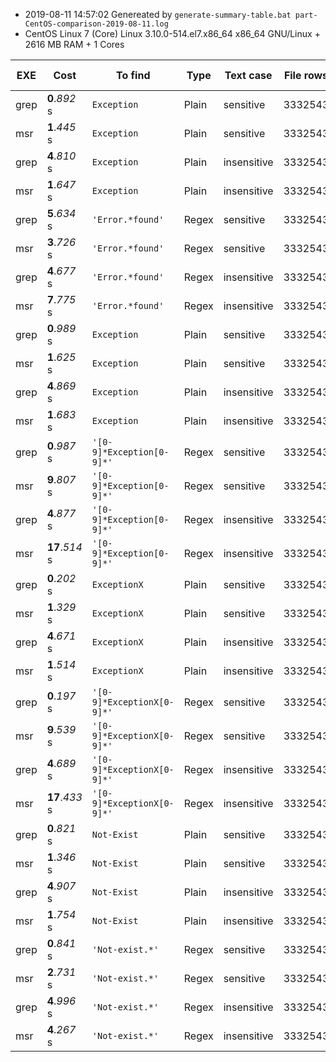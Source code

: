 * 2019-08-11 14:57:02  Genereated by ```generate-summary-table.bat part-CentOS-comparison-2019-08-11.log``` 
* CentOS Linux 7 (Core) Linux 3.10.0-514.el7.x86_64 x86_64 GNU/Linux + 2616 MB RAM + 1 Cores                                                                                                

| EXE | Cost | To find | Type | Text case | File rows | File size | System Info |
| -- | -- | -- | -- | -- | -- | -- | -- |
| grep | **0**.*892* s | ```Exception                                                         ``` | Plain | sensitive | 3332543 | 1.39 GB | Linux |
| msr | **1**.*445* s | ```Exception                                                          ``` | Plain | sensitive | 3332543 | 1.39 GB | Linux |
| grep | **4**.*810* s | ```Exception                                                         ``` | Plain | insensitive | 3332543 | 1.39 GB | Linux |
| msr | **1**.*647* s | ```Exception                                                          ``` | Plain | insensitive | 3332543 | 1.39 GB | Linux |
| grep | **5**.*634* s | ```'Error.*found'                                                      ``` | Regex | sensitive | 3332543 | 1.39 GB | Linux |
| msr | **3**.*726* s | ```'Error.*found'                                                       ``` | Regex | sensitive | 3332543 | 1.39 GB | Linux |
| grep | **4**.*677* s | ```'Error.*found'                                                      ``` | Regex | insensitive | 3332543 | 1.39 GB | Linux |
| msr | **7**.*775* s | ```'Error.*found'                                                       ``` | Regex | insensitive | 3332543 | 1.39 GB | Linux |
| grep | **0**.*989* s | ```Exception                                                         ``` | Plain | sensitive | 3332543 | 1.39 GB | Linux |
| msr | **1**.*625* s | ```Exception                                                          ``` | Plain | sensitive | 3332543 | 1.39 GB | Linux |
| grep | **4**.*869* s | ```Exception                                                         ``` | Plain | insensitive | 3332543 | 1.39 GB | Linux |
| msr | **1**.*683* s | ```Exception                                                          ``` | Plain | insensitive | 3332543 | 1.39 GB | Linux |
| grep | **0**.*987* s | ```'[0-9]*Exception[0-9]*'                                           ``` | Regex | sensitive | 3332543 | 1.39 GB | Linux |
| msr | **9**.*807* s | ```'[0-9]*Exception[0-9]*'                                            ``` | Regex | sensitive | 3332543 | 1.39 GB | Linux |
| grep | **4**.*877* s | ```'[0-9]*Exception[0-9]*'                                           ``` | Regex | insensitive | 3332543 | 1.39 GB | Linux |
| msr | **17**.*514* s | ```'[0-9]*Exception[0-9]*'                                           ``` | Regex | insensitive | 3332543 | 1.39 GB | Linux |
| grep | **0**.*202* s | ```ExceptionX                                                              ``` | Plain | sensitive | 3332543 | 1.39 GB | Linux |
| msr | **1**.*329* s | ```ExceptionX                                                               ``` | Plain | sensitive | 3332543 | 1.39 GB | Linux |
| grep | **4**.*671* s | ```ExceptionX                                                              ``` | Plain | insensitive | 3332543 | 1.39 GB | Linux |
| msr | **1**.*514* s | ```ExceptionX                                                               ``` | Plain | insensitive | 3332543 | 1.39 GB | Linux |
| grep | **0**.*197* s | ```'[0-9]*ExceptionX[0-9]*'                                                ``` | Regex | sensitive | 3332543 | 1.39 GB | Linux |
| msr | **9**.*539* s | ```'[0-9]*ExceptionX[0-9]*'                                                 ``` | Regex | sensitive | 3332543 | 1.39 GB | Linux |
| grep | **4**.*689* s | ```'[0-9]*ExceptionX[0-9]*'                                                ``` | Regex | insensitive | 3332543 | 1.39 GB | Linux |
| msr | **17**.*433* s | ```'[0-9]*ExceptionX[0-9]*'                                                ``` | Regex | insensitive | 3332543 | 1.39 GB | Linux |
| grep | **0**.*821* s | ```Not-Exist                                                               ``` | Plain | sensitive | 3332543 | 1.39 GB | Linux |
| msr | **1**.*346* s | ```Not-Exist                                                                ``` | Plain | sensitive | 3332543 | 1.39 GB | Linux |
| grep | **4**.*907* s | ```Not-Exist                                                               ``` | Plain | insensitive | 3332543 | 1.39 GB | Linux |
| msr | **1**.*754* s | ```Not-Exist                                                                ``` | Plain | insensitive | 3332543 | 1.39 GB | Linux |
| grep | **0**.*841* s | ```'Not-exist.*'                                                           ``` | Regex | sensitive | 3332543 | 1.39 GB | Linux |
| msr | **2**.*731* s | ```'Not-exist.*'                                                            ``` | Regex | sensitive | 3332543 | 1.39 GB | Linux |
| grep | **4**.*996* s | ```'Not-exist.*'                                                           ``` | Regex | insensitive | 3332543 | 1.39 GB | Linux |
| msr | **4**.*267* s | ```'Not-exist.*'                                                            ``` | Regex | insensitive | 3332543 | 1.39 GB | Linux |
